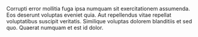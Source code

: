 Corrupti error mollitia fuga ipsa numquam sit exercitationem assumenda.
Eos deserunt voluptas eveniet quia.
Aut repellendus vitae repellat voluptatibus suscipit veritatis.
Similique voluptas dolorem blanditiis et sed quo.
Quaerat numquam et est id dolor.